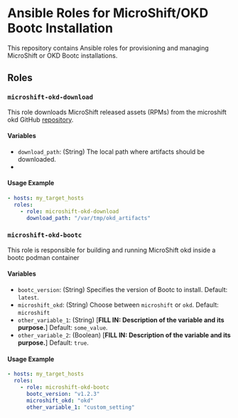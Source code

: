 # Ansible Roles for MicroShift/OKD Bootc Installation

This repository contains Ansible roles for provisioning and managing MicroShift or OKD Bootc installations.

## Roles


### `microshift-okd-download`

This role downloads MicroShift released assets (RPMs) from the microshift okd GitHub [repository](https://github.com/microshift-io/microshift/releases/tag).

#### Variables

*   `download_path`: (String) The local path where artifacts should be downloaded.
*


#### Usage Example
```yaml
- hosts: my_target_hosts
  roles:
    - role: microshift-okd-download
      download_path: "/var/tmp/okd_artifacts"
```


### `microshift-okd-bootc`

This role is responsible for building and running MicroShift okd inside a bootc podman container

#### Variables

*   `bootc_version`:  (String) Specifies the version of Bootc to install. Default: `latest`.
*   `microshift_okd`: (String)  Choose between `microshift` or `okd`. Default: `microshift`
*   `other_variable_1`: (String) [**FILL IN: Description of the variable and its purpose.**] Default: `some_value`.
*   `other_variable_2`: (Boolean) [**FILL IN: Description of the variable and its purpose.**] Default: `true`.

#### Usage Example

```yaml
- hosts: my_target_hosts
  roles:
    - role: microshift-okd-bootc
      bootc_version: "v1.2.3"
      microshift_okd: "okd"
      other_variable_1: "custom_setting"
```